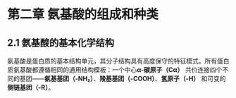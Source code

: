 # 第二章 氨基酸的组成和种类
## 2.1 氨基酸的基本化学结构
氨基酸是蛋白质的基本结构单元，其分子结构具有高度保守的特征模式。所有蛋白质氨基酸都遵循相同的通用结构模板：一个中心**α-碳原子（Cα）** 共价连接四个不同的基团——**氨基基团（-NH₂）**、**羧基基团（-COOH）**、**氢原子（-H）** 和可变的**侧链基团（-R）**。


